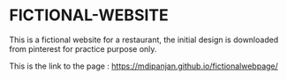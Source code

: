 FICTIONAL-WEBSITE
==================
This is a fictional website for a restaurant,
the initial design is downloaded from pinterest
for practice purpose only.

This is the link to the page : https://mdipanjan.github.io/fictionalwebpage/